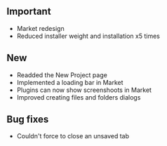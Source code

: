 ## Important

- Market redesign
- Reduced installer weight and installation x5 times

## New

- Readded the New Project page
- Implemented a loading bar in Market
- Plugins can now show screenshoots in Market
- Improved creating files and folders dialogs

## Bug fixes

- Couldn't force to close an unsaved tab